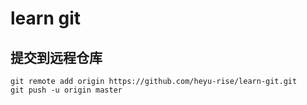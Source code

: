 # learn git

## 提交到远程仓库

```shell
git remote add origin https://github.com/heyu-rise/learn-git.git
git push -u origin master
```


